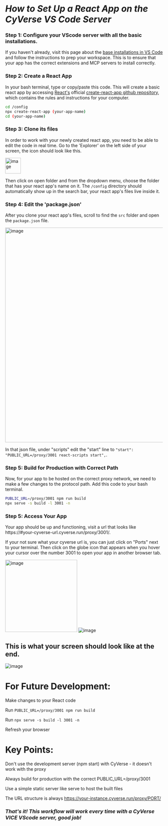# _How to Set Up a React App on the CyVerse VS Code Server_

### Step 1: Configure your VScode server with all the basic installations.
If you haven't already, visit this page about the [base installations in VS Code](Baseinstallations.md) and follow the instructions to prep your workspace. This is to ensure that your app has the correct extensions and MCP servers to install correctly.

### Step 2: Create a React App
In your bash terminal, type or copy/paste this code. This will create a basic react app by accessing [React's](https://react.dev/) official [create-react-app github repository](https://github.com/facebook/create-react-app), which contains the rules and instructions for your computer. 

```bash
cd /config
npx create-react-app (your-app-name)
cd (your-app-name)
```

### Step 3: Clone its files
In order to work with your newly created react app, you need to be able to edit the code in real time. Go to the 'Explorer' on the left side of your screen, the icon should look like this.

<img width="50" alt="image" src="https://github.com/user-attachments/assets/9fea97f5-f499-4877-a78e-d141515fa8ec" />

Then click on open folder and from the dropdown menu, choose the folder that has your react app's name on it. The `/config` directory should automatically show up in the search bar, your react app's files live inside it.

### Step 4: Edit the 'package.json'
After you clone your react app's files, scroll to find the `src` folder and open the `package.json` file.

<img width="684" alt="image" src="https://github.com/user-attachments/assets/a4e0b9bb-800c-4c18-8a76-985a55a8d1f5" />


In that json file, under "scripts" edit the "start" line to `"start": "PUBLIC_URL=/proxy/3001 react-scripts start",`.


### Step 5: Build for Production with Correct Path
Now, for your app to be hosted on the correct proxy network, we need to make a few changes to the protocol path. Add this code to your bash terminal.
```bash
PUBLIC_URL=/proxy/3001 npm run build
npx serve -s build -l 3001 -n
```

### Step 5: Access Your App
Your app should be up and functioning, visit a url that looks like https://#your-cyverse-url.cyverse.run/proxy/3001/.

If your not sure what your cyverse url is, you can just click on "Ports" next to your terminal. Then click on the globe icon that appears when you hover your cursor over the number 3001 to open your app in another browser tab.

<img width="230" alt="image" src="https://github.com/user-attachments/assets/f155d024-4b64-4f3f-a5f0-c99c4c203ba6" /> ![image](https://github.com/user-attachments/assets/8ee76660-a4f6-42c5-99f6-4e86ea902450)



## This is what your screen should look like at the end.
![image](https://github.com/user-attachments/assets/41e5fe11-b450-4505-993b-6ea3cc34a733)

# For Future Development:

Make changes to your React code

Run `PUBLIC_URL=/proxy/3001 npm run build`

Run `npx serve -s build -l 3001 -n`

Refresh your browser

# Key Points:

Don't use the development server (npm start) with CyVerse - it doesn't work with the proxy

Always build for production with the correct PUBLIC_URL=/proxy/3001

Use a simple static server like serve to host the built files

The URL structure is always https://your-instance.cyverse.run/proxy/PORT/



### _That's it! This workflow will work every time with a CyVerse VICE VScode server, good job!_
